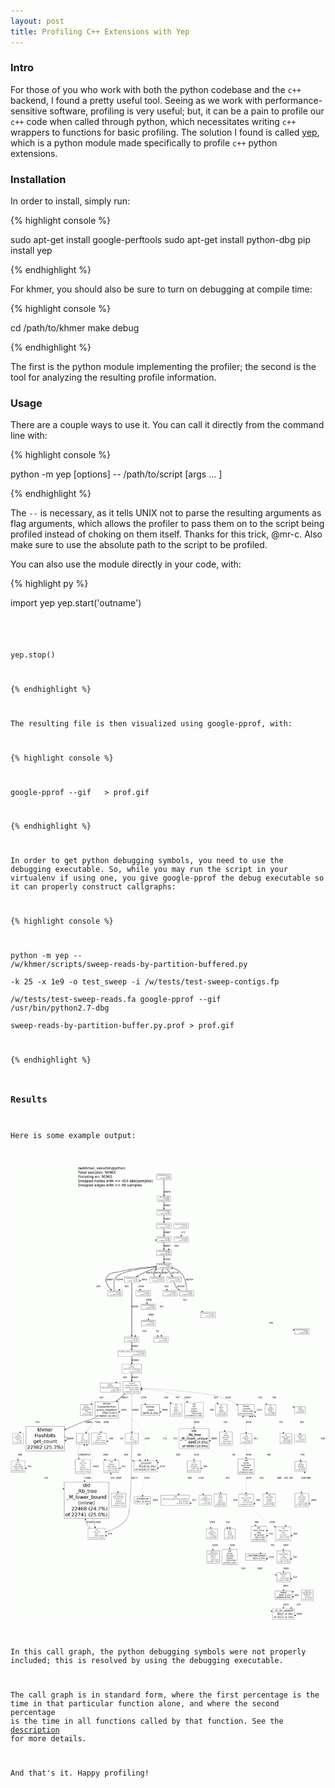```yaml
---
layout: post
title: Profiling C++ Extensions with Yep
---
```


### Intro

For those of you who work with both the python codebase and the `c++`
backend, I found a pretty useful tool. Seeing as we work with
performance-sensitive software, profiling is very useful; but, it can be
a pain to profile our `c++` code when called through python, which
necessitates writing `c++` wrappers to functions for basic profiling.
The solution I found is called
[yep](http://fa.bianp.net/blog/2011/a-profiler-for-python-extensions),
which is a python module made specifically to profile `c++` python
extensions. 

### Installation

In order to install, simply run:

{% highlight console %}

sudo apt-get install google-perftools
sudo apt-get install python-dbg
pip install yep

{% endhighlight %}

For khmer, you should also be sure to turn on debugging at compile time:

{% highlight console %}

cd /path/to/khmer
make debug

{% endhighlight %}

The first is the python module implementing the profiler; the second is
the tool for analyzing the resulting profile information.

### Usage

There are a couple ways to use it. You can call it directly from the
command line with:

{% highlight console %}

python -m yep [options] -- /path/to/script [args ... ]

{% endhighlight %}

The `--` is necessary, as it tells UNIX not to parse the resulting
arguments as flag arguments, which allows the profiler to pass them on
to the script being profiled instead of choking on them itself. Thanks
for this trick, @mr-c. Also make sure to use the absolute path to the
script to be profiled.

You can also use the module directly in your code, with:

{% highlight py %}

import yep
yep.start('outname')
# <code to profile...>
yep.stop()

{% endhighlight %}

The resulting file is then visualized using google-pprof, with:

{% highlight console %}

google-pprof --gif <python executable> <profile> > prof.gif

{% endhighlight %}

In order to get python debugging symbols, you need to use the debugging
executable. So, while you may run the script in your virtualenv if using
one, you give google-pprof the debug executable so it can properly
construct callgraphs:

{% highlight console %}

python -m yep -- /w/khmer/scripts/sweep-reads-by-partition-buffered.py \
 -k 25 -x 1e9 -o test_sweep -i /w/tests/test-sweep-contigs.fp \
/w/tests/test-sweep-reads.fa
google-pprof --gif /usr/bin/python2.7-dbg \
 sweep-reads-by-partition-buffer.py.prof > prof.gif

{% endhighlight %}

### Results

Here is some example output:


![example](public/figures/prof.png)


In this call graph, the python debugging symbols were not properly
included; this is resolved by using the debugging executable.

The call graph is in standard form, where the first percentage is the
time in that particular function alone, and where the second percentage
is the time in all functions called by that function. See the
[description](http://google-perftools.googlecode.com/svn/trunk/doc/cpuprofile.html)
for more details.

And that's it. Happy profiling!
